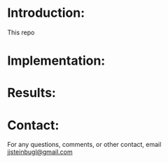 # Introduction:
This repo
# Implementation:
# Results:
# Contact:
For any questions, comments, or other contact, email jjsteinbugl@gmail.com
